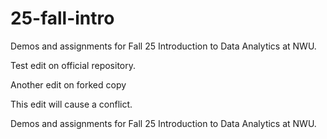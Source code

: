# 25-fall-intro

Demos and assignments for Fall 25 Introduction to Data Analytics at NWU.

Test edit on official repository.


Another edit on forked copy

This edit will cause a conflict.


Demos and assignments for Fall 25 Introduction to Data Analytics at NWU.

